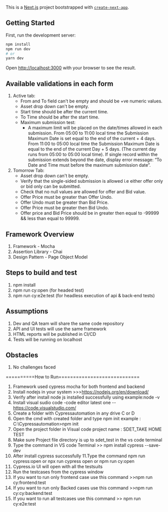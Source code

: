 This is a [Next.js](https://nextjs.org/) project bootstrapped with [`create-next-app`](https://github.com/vercel/next.js/tree/canary/packages/create-next-app).

## Getting Started

First, run the development server:

```bash
npm install
npm run dev
# or
yarn dev
```

Open [http://localhost:3000](http://localhost:3000) with your browser to see the result.

## Available validations in each form

1. Active tab:
    - From and To field can't be empty and should be +ve numeric values.
    - Asset drop down can't be empty.
    - Start time should be after the current time.
    - To Time should be after the start time.
    - Maximum submission test:
        - A maximum limit will be placed on the date/times allowed in each submission. From 05:00 to 11:00 local time the Submission Maximum Date is set equal to the end of the current + 4 days. From 11:00 to 05:00 local time the Submission Maximum Date is equal to the end of the current Day + 5 days. (The current day runs from 05:00 to 05:00 local time). If single record within the submission extends beyond the date, display error message: “To Date and Time must before the maximum submission date”.
2. Tomorrow Tab:
    - Asset drop down can't be empty.
    - Verify that the single-sided submission is allowed i.e either offer only or bid only can be submitted.
    - Check that no null values are allowed for offer and Bid value.
    - Offer Price must be greater than Offer Undo.
    - Offer Undo must be greater than Bid Price.
    - Offer Price must be greater then Bid Undo.
    - Offer price and Bid Price should be in greater then equal to -99999 && less than equal to 99999.




Framework Overview
---------------------
1. Framework - Mocha
2. Assertion Library - Chai
3. Design Pattern - Page Object Model

Steps to build and test
--------------------------
1. npm install
2. npm run cy:open (for headed test)
3. npm run cy:e2e:test (for headless execution of api & back-end tests)

Assumptions
-------------
1. Dev and QA team will share the same code repository
2. API and UI tests will use the same framework
3. HTML reports will be published in CI/CD
4. Tests will be running on localhost

Obstacles
-----------
1. No challenges faced


==========How to Run============================
1. Framework used cypress mocha for both frontend and backend 
2. Install nodejs in your system >>>https://nodejs.org/en/download/
3. Verify after install node js installed successfully using example:node -v
4. Install visual sudio code -code editor latest one --https://code.visualstudio.com/
5. Create a folder with Cypressautomation in any drive C or D 
6. Open the cmd with created folder and type npm init  example :  C:\Cypressautomation>npm init
7. Open the project folder in Visual code  project name : SDET_TAKE HOME TEST
8. Make sure Project file directory is up to sdet_test in the  vs code terminal 
9. Type the command in VS code Terminal   >>  npm install cypress --save-dev
10. After install cypress successfully 
11.Type the command   npm run cypress:open  or npx run cypress open or npm run cy:open
12. Cypress.io UI will open with all the testsuits 
13. Run the testcases from the cypress window 
14. If you want to run only frontend case use this command >>npm run cy:frontend:test
15. If you want to run only Backed cases use this command >>npm run cy:cy:backend:test
16. If you want to run all testcases  use this command >> npm run cy:e2e:test




